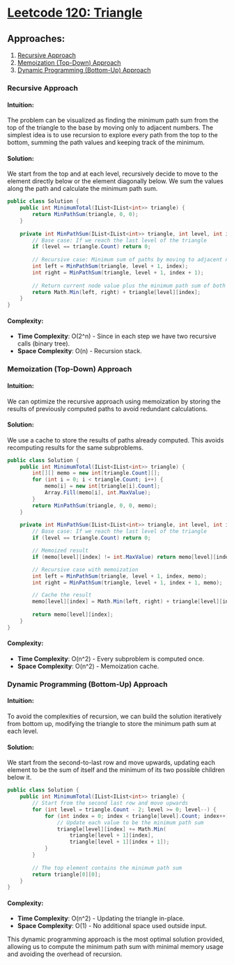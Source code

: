 # [Leetcode 120: Triangle](https://leetcode.com/problems/triangle/)

## Approaches:
1. [Recursive Approach](#recursive-approach)
2. [Memoization (Top-Down) Approach](#memoization-top-down-approach)
3. [Dynamic Programming (Bottom-Up) Approach](#dynamic-programming-bottom-up-approach)

### Recursive Approach

#### Intuition:
The problem can be visualized as finding the minimum path sum from the top of the triangle to the base by moving only to adjacent numbers. The simplest idea is to use recursion to explore every path from the top to the bottom, summing the path values and keeping track of the minimum.

#### Solution:
We start from the top and at each level, recursively decide to move to the element directly below or the element diagonally below. We sum the values along the path and calculate the minimum path sum.

```csharp
public class Solution {
    public int MinimumTotal(IList<IList<int>> triangle) {
        return MinPathSum(triangle, 0, 0);
    }
    
    private int MinPathSum(IList<IList<int>> triangle, int level, int index) {
        // Base case: If we reach the last level of the triangle
        if (level == triangle.Count) return 0;
        
        // Recursive case: Minimum sum of paths by moving to adjacent nodes
        int left = MinPathSum(triangle, level + 1, index);
        int right = MinPathSum(triangle, level + 1, index + 1);
        
        // Return current node value plus the minimum path sum of both adjacent nodes
        return Math.Min(left, right) + triangle[level][index];
    }
}
```

#### Complexity:
- **Time Complexity**: O(2^n) - Since in each step we have two recursive calls (binary tree).
- **Space Complexity**: O(n) - Recursion stack.

### Memoization (Top-Down) Approach

#### Intuition:
We can optimize the recursive approach using memoization by storing the results of previously computed paths to avoid redundant calculations.

#### Solution:
We use a cache to store the results of paths already computed. This avoids recomputing results for the same subproblems.

```csharp
public class Solution {
    public int MinimumTotal(IList<IList<int>> triangle) {
        int[][] memo = new int[triangle.Count][];
        for (int i = 0; i < triangle.Count; i++) {
            memo[i] = new int[triangle[i].Count];
            Array.Fill(memo[i], int.MaxValue);
        }
        return MinPathSum(triangle, 0, 0, memo);
    }
    
    private int MinPathSum(IList<IList<int>> triangle, int level, int index, int[][] memo) {
        // Base case: If we reach the last level of the triangle
        if (level == triangle.Count) return 0;

        // Memoized result
        if (memo[level][index] != int.MaxValue) return memo[level][index];

        // Recursive case with memoization
        int left = MinPathSum(triangle, level + 1, index, memo);
        int right = MinPathSum(triangle, level + 1, index + 1, memo);

        // Cache the result
        memo[level][index] = Math.Min(left, right) + triangle[level][index];
        
        return memo[level][index];
    }
}
```

#### Complexity:
- **Time Complexity**: O(n^2) - Every subproblem is computed once.
- **Space Complexity**: O(n^2) - Memoization cache.

### Dynamic Programming (Bottom-Up) Approach

#### Intuition:
To avoid the complexities of recursion, we can build the solution iteratively from bottom up, modifying the triangle to store the minimum path sum at each level.

#### Solution:
We start from the second-to-last row and move upwards, updating each element to be the sum of itself and the minimum of its two possible children below it. 

```csharp
public class Solution {
    public int MinimumTotal(IList<IList<int>> triangle) {
        // Start from the second last row and move upwards
        for (int level = triangle.Count - 2; level >= 0; level--) {
            for (int index = 0; index < triangle[level].Count; index++) {
                // Update each value to be the minimum path sum
                triangle[level][index] += Math.Min(
                    triangle[level + 1][index], 
                    triangle[level + 1][index + 1]);
            }
        }
        
        // The top element contains the minimum path sum
        return triangle[0][0];
    }
}
```

#### Complexity:
- **Time Complexity**: O(n^2) - Updating the triangle in-place.
- **Space Complexity**: O(1) - No additional space used outside input.

This dynamic programming approach is the most optimal solution provided, allowing us to compute the minimum path sum with minimal memory usage and avoiding the overhead of recursion.

